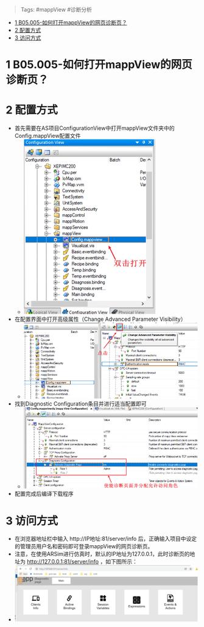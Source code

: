 > Tags: #mappView #诊断分析
- [1 B05.005-如何打开mappView的网页诊断页？](#_1-b05005-%E5%A6%82%E4%BD%95%E6%89%93%E5%BC%80mappview%E7%9A%84%E7%BD%91%E9%A1%B5%E8%AF%8A%E6%96%AD%E9%A1%B5%EF%BC%9F)
- [2 配置方式](#_2-%E9%85%8D%E7%BD%AE%E6%96%B9%E5%BC%8F)
- [3 访问方式](#_3-%E8%AE%BF%E9%97%AE%E6%96%B9%E5%BC%8F)

# 1 B05.005-如何打开mappView的网页诊断页？

# 2 配置方式

- 首先需要在AS项目ConfigurationView中打开mappView文件夹中的Config.mappView配置文件
    - ![Img](./FILES/005如何打开mappView的网页诊断页？.md/img-20220530215926.png)
- 在配置界面中打开高级属性（Change Advanced Parameter Visibility）
    - ![Img](./FILES/005如何打开mappView的网页诊断页？.md/img-20220530220135.png)
- 找到Diagnostic Configuration条目并进行适当配置即可
    - ![Img](./FILES/005如何打开mappView的网页诊断页？.md/img-20220530220250.png)
- 配置完成后编译下载程序

# 3 访问方式

- 在浏览器地址栏中输入 http://IP地址:81/server/info 后，正确输入项目中设定的管理员用户名和密码即可登录mappView的网页诊断页。
- 注意，在使用ARSim进行仿真时，默认的IP地址为127.0.0.1，此时诊断页的地址为 http://127.0.0.1:81/server/info ，如下图所示：
- ![Img](./FILES/005如何打开mappView的网页诊断页？.md/img-20220530004604.png)

